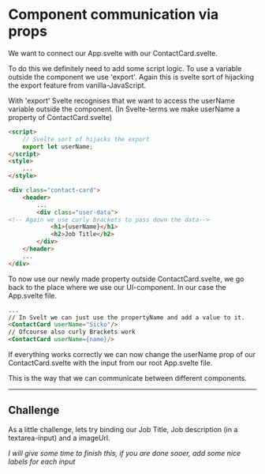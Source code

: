 # Component communication via props

We want to connect our App.svelte with our ContactCard.svelte.

To do this we definitely need to add some script logic. To use a variable outside the component we use 'export'. Again this is svelte sort of hijacking the export feature from vanilla-JavaScript.  

With 'export' Svelte recognises that we want to access the userName variable outside the component. (In Svelte-terms we make userName a property of ContactCard.svelte)

```html
<script>
    // Svelte sort of hijacks the export 
    export let userName;
</script>
<style>
    ...
</style>

<div class="contact-card">
    <header>
        ...
        <div class="user-data">
<!-- Again we use curly brackets to pass down the data-->
            <h1>{userName}</h1>
            <h2>Job Title</h2>
        </div>
    </header>
    ...
</div>
```

To now use our newly made property outside ContactCard.svelte, we go back to the place where we use our UI-component. In our case the App.svelte file.

```html
...
// In Svelt we can just use the propertyName and add a value to it.
<ContactCard userName="Sicko"/>
// Ofcourse also curly Brackets work 
<ContactCard userName={name}/>
```

If everything works correctly we can now change the userName prop of our ContactCard.svelte with the input from our root App.svelte file.

This is the way that we can communicate between different components. 

------

## Challenge

As a little challenge, lets try binding our Job Title, Job description (in a textarea-input) and a imageUrl. 

*I will give some time to finish this, if you are done sooer, add some nice labels for each input*
